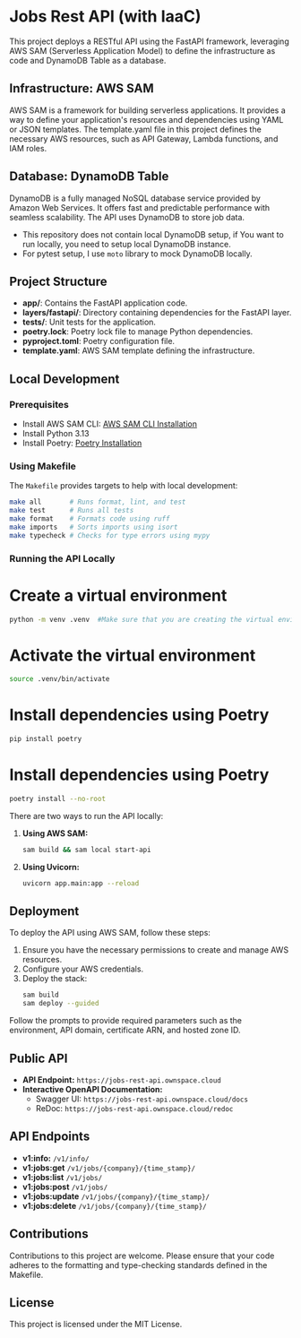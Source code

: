 # Jobs Rest API (with IaaC)

This project deploys a RESTful API using the FastAPI framework, leveraging AWS SAM (Serverless Application Model) to define the infrastructure as code and DynamoDB Table as a database.

## Infrastructure: AWS SAM

AWS SAM is a framework for building serverless applications. It provides a way to define your application's resources and dependencies using YAML or JSON templates. The template.yaml file in this project defines the necessary AWS resources, such as API Gateway, Lambda functions, and IAM roles.

## Database: DynamoDB Table

DynamoDB is a fully managed NoSQL database service provided by Amazon Web Services. It offers fast and predictable performance with seamless scalability. The API uses DynamoDB to store job data.

* This repository does not contain local DynamoDB setup, if You want to run locally, you need to setup local DynamoDB instance.
* For pytest setup, I use `moto` library to mock DynamoDB locally.

## Project Structure

- **app/**: Contains the FastAPI application code.
- **layers/fastapi/**: Directory containing dependencies for the FastAPI layer.
- **tests/**: Unit tests for the application.
- **poetry.lock**: Poetry lock file to manage Python dependencies.
- **pyproject.toml**: Poetry configuration file.
- **template.yaml**: AWS SAM template defining the infrastructure.

## Local Development

### Prerequisites
- Install AWS SAM CLI: [AWS SAM CLI Installation](https://docs.aws.amazon.com/serverless-application-model/latest/developerguide/install-sam-cli.html)
- Install Python 3.13
- Install Poetry: [Poetry Installation](https://python-poetry.org/docs/#installation)

### Using Makefile

The `Makefile` provides targets to help with local development:

```sh
make all       # Runs format, lint, and test
make test      # Runs all tests
make format    # Formats code using ruff
make imports   # Sorts imports using isort
make typecheck # Checks for type errors using mypy
```

### Running the API Locally

# Create a virtual environment
```sh
python -m venv .venv  #Make sure that you are creating the virtual environment with Python 3.13.
```

# Activate the virtual environment
```sh
source .venv/bin/activate
```

# Install dependencies using Poetry
```sh
pip install poetry
```

# Install dependencies using Poetry
```sh
poetry install --no-root
```

There are two ways to run the API locally:

1. **Using AWS SAM:**
   ```sh
   sam build && sam local start-api
   ```

2. **Using Uvicorn:**
   ```sh
   uvicorn app.main:app --reload
   ```

## Deployment

To deploy the API using AWS SAM, follow these steps:

1. Ensure you have the necessary permissions to create and manage AWS resources.
2. Configure your AWS credentials.
3. Deploy the stack:
   ```sh
   sam build
   sam deploy --guided
   ```

Follow the prompts to provide required parameters such as the environment, API domain, certificate ARN, and hosted zone ID.

## Public API

- **API Endpoint:** `https://jobs-rest-api.ownspace.cloud`
- **Interactive OpenAPI Documentation:**
  - Swagger UI: `https://jobs-rest-api.ownspace.cloud/docs`
  - ReDoc: `https://jobs-rest-api.ownspace.cloud/redoc`

## API Endpoints

- **v1:info:** `/v1/info/`
- **v1:jobs:get** `/v1/jobs/{company}/{time_stamp}/`
- **v1:jobs:list** `/v1/jobs/`
- **v1:jobs:post** `/v1/jobs/`
- **v1:jobs:update** `/v1/jobs/{company}/{time_stamp}/`
- **v1:jobs:delete** `/v1/jobs/{company}/{time_stamp}/`

## Contributions

Contributions to this project are welcome. Please ensure that your code adheres to the formatting and type-checking standards defined in the Makefile.

## License

This project is licensed under the MIT License.
